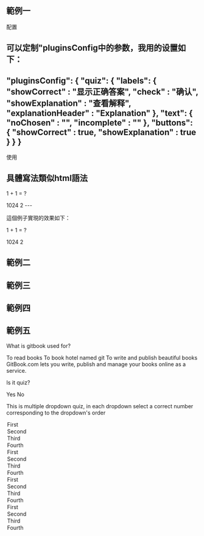 
**範例一**
---
配置

可以定制"pluginsConfig中的参数，我用的设置如下：
---
"pluginsConfig": {
        "quiz": {
            "labels": {
                "showCorrect"       : "显示正确答案",
                "check"             : "确认",
                "showExplanation"   : "查看解释",
                "explanationHeader" : "Explanation"
            },
            "text": {
                "noChosen"    : "",
                "incomplete"  : ""
            },
            "buttons": {
                "showCorrect"       : true, 
                "showExplanation"   : true
            }
        }
    }
---
使用

具體寫法類似html語法
---
<quiz>
    <question>
        <p>1 + 1 = ?</p>
        <answer>1024</answer>
        <answer correct>2</answer>
    </question>
</quiz>
---

這個例子實現的效果如下：

<quiz>
    <question>
        <p>1 + 1 = ?</p>
        <answer>1024</answer>
        <answer correct>2</answer>
    </question>
</quiz>



**範例二**
---

**範例三**
---

**範例四**
---

**範例五**
---




































<quiz name="Gitbook Quiz">
    <question multiple>
        <p>What is gitbook used for?</p>
        <answer correct>To read books</answer>
        <answer>To book hotel named git</answer>
        <answer correct>To write and publish beautiful books</answer>
        <explanation>GitBook.com lets you write, publish and manage your books online as a service.</explanation>
    </question>
    <question>
        <p>Is it quiz?</p>
        <answer correct>Yes</answer>
        <answer>No</answer>
    </question>
    <question>
        <p>This is multiple dropdown quiz, in each dropdown select a correct number corresponding to the dropdown's order</p>
        <answer>
            <option correct>First</option>
            <option>Second</option>
            <option>Third</option>
            <option>Fourth</option>
        </answer>
        <answer>
            <option>First</option>
            <option correct>Second</option>
            <option>Third</option>
            <option>Fourth</option>
        </answer>
        <answer>
            <option>First</option>
            <option>Second</option>
            <option correct>Third</option>
            <option>Fourth</option>
        </answer>
        <answer>
            <option>First</option>
            <option>Second</option>
            <option>Third</option>
            <option correct>Fourth</option>
        </answer>
    </question>
</quiz>
